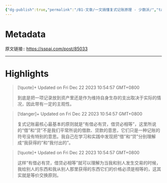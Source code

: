 ```yaml
---
{"dg-publish":true,"permalink":"/B1-文章/一文搞懂复式记账原理 - 少数派/","tags":["工具效率","金融投资"]}
---
```



# Metadata

原文链接:: https://sspai.com/post/85033

---

# Highlights

> [!quote]+ Updated on Fri Dec 22 2023 10:54:57 GMT+0800
>
> 到底是把一项记录放到资产里还是作为维持自身生存的支出取决于实际的情况，因此带有一定的主观性。

> [!danger]+ Updated on Fri Dec 22 2023 10:54:57 GMT+0800
>
> 复式记账最核心最基本的原则就是“有借必有贷，借贷必相等”，这里所说的“借”和“贷”不是我们平常所说的借款、贷款的意思，它们只是一种记账的符号没有特别的意思。我自己在学习和实践中发现把“借”和“贷”分别理解成“我获得的”和“我付出的”。

> [!quote]+ Updated on Fri Dec 22 2023 10:54:57 GMT+0800
>
> 这样“有借必有贷，借贷必相等”就可以理解为当我和别人发生交易的时候，我给别人的东西和我从别人那里获得的东西它们的价格必须是相等的，这其实就是等价交换原则。
